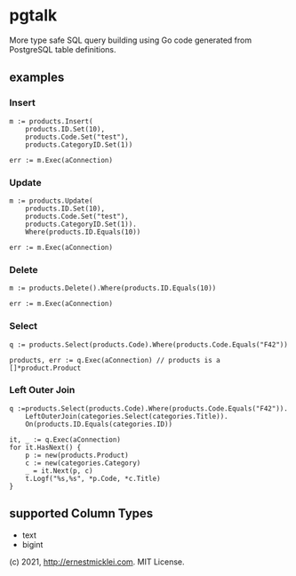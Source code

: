 # pgtalk

More type safe SQL query building using Go code generated from PostgreSQL table definitions.

## examples

### Insert

	m := products.Insert(
		products.ID.Set(10),
		products.Code.Set("test"),
		products.CategoryID.Set(1))

	err := m.Exec(aConnection)		

### Update

	m := products.Update(
		products.ID.Set(10),
		products.Code.Set("test"),
		products.CategoryID.Set(1)).
		Where(products.ID.Equals(10))

	err := m.Exec(aConnection)		

### Delete

	m := products.Delete().Where(products.ID.Equals(10))

	err := m.Exec(aConnection)

### Select

	q := products.Select(products.Code).Where(products.Code.Equals("F42"))

	products, err := q.Exec(aConnection) // products is a []*product.Product

### Left Outer Join

    q :=products.Select(products.Code).Where(products.Code.Equals("F42")).
        LeftOuterJoin(categories.Select(categories.Title)).
        On(products.ID.Equals(categories.ID))

	it, _ := q.Exec(aConnection)
	for it.HasNext() {
		p := new(products.Product)
		c := new(categories.Category)
		_ = it.Next(p, c)
		t.Logf("%s,%s", *p.Code, *c.Title)
	}

## supported Column Types

- text
- bigint

(c) 2021, http://ernestmicklei.com. MIT License.